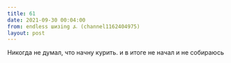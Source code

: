 ```yaml
---
title: 61
date: 2021-09-30 00:04:00
from: endless шизing ⍼ (channel1162404975)
layout: post
---
```


Никогда не думал, что начну курить. 
и в итоге не начал и не собираюсь
